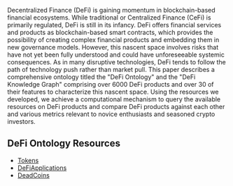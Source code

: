 <!-- # DeFi Ontology -->

Decentralized Finance (DeFi) is gaining momentum in blockchain-based financial ecosystems. While traditional or Centralized Finance (CeFi) is primarily regulated, DeFi is still in its infancy. DeFi offers financial services and products as blockchain-based smart contracts, which provides the possibility of creating complex financial products and embedding them in new governance models. However, this nascent space involves risks that have not yet been fully understood and could have unforeseeable systemic consequences. As in many disruptive technologies, DeFi tends to follow the path of technology push rather than market pull. This paper describes a comprehensive ontology titled the "DeFi Ontology" and the "DeFi Knowledge Graph" comprising over 6000 DeFi products and over 30 of their features to characterize this nascent space. Using the resources we developed, we achieve a computational mechanism to query the available resources on DeFi products and compare DeFi products against each other and various metrics relevant to novice enthusiasts and seasoned crypto investors. 

## DeFi Ontology Resources

* [Tokens](ontologies/Tokens.owl)
* [DeFiApplications](ontologies/DeFiApplications.owl)
* [DeadCoins](ontologies/DeadCoins.owl)

<script src="http://code.jquery.com/jquery-1.4.2.min.js"></script> 
<script> 
    var x = document.getElementsByName("footer"); setTimeout(() => { x[0].remove(); }, 10); 
    var y = document.getElementsById("forkme_banner"); setTimeout(() => { y[0].remove(); }, 10); 
</script>